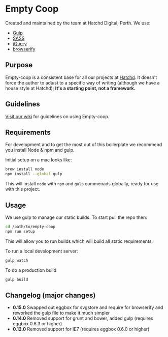 # Empty Coop

Created and maintained by the team at Hatchd Digital, Perth. We use:

- [Gulp](http://gulpjs.com/)
- [SASS](http://sass-lang.com/)
- [jQuery](http://jquery.com/)
- [browserify](http://browserify.org/)

## Purpose

Empty-coop is a consistent base for all our projects at
[Hatchd](http://hatchd.com.au). It doesn't force the author to adjust to a
specific way of writing (although we have a house style at Hatchd); **It's a
starting point, not a framework.**

## Guidelines

[Visit our wiki](https://github.com/hatchddigital/empty-coop/wiki/) for
guidelines on using Empty-coop.

## Requirements

For development and to get the most out of this boilerplate we recommend
you install Node & npm and gulp.

Initial setup on a mac looks like:

```sh
brew install node
npm install --global gulp
```

This will install `node` with `npm` and `gulp` commenads globally,
ready for use with this project.

## Usage

We use gulp to manage our static builds. To start pull the repo then:

```sh
cd /path/to/empty-coop
npm run setup
```

This will allow you to run builds which will build all static requirements.

To run a local development server:

```sh
gulp watch
```

To do a production build

```sh
gulp build
```

## Changelog (major changes)

- **0.15.0** Swapped out eggbox for svgstore and require for browserify and reworked the gulp file to make it much simpler
- **0.14.0** Removed support for grunt and bower, added gulp (requires eggbox 0.6.3 or higher)
- **0.12.0** Removed support for IE7 (requires eggbox 0.6.0 or higher)
